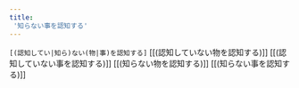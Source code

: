 ```yaml
---
title:
 '知らない事を認知する'
---
```


`[(認知してい|知ら)ない(物|事)を認知する]` [[(認知していない物を認知する)​]] [[(認知していない事を認知する)​]] [[(知らない物を認知する)​]] [[(知らない事を認知する)​]]
